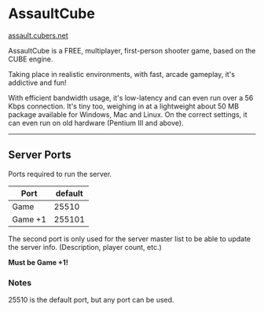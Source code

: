 # AssaultCube
[assault.cubers.net](https://assault.cubers.net/)

AssaultCube is a FREE, multiplayer, first-person shooter game, based on the CUBE engine.

Taking place in realistic environments, with fast, arcade gameplay, it's addictive and fun!

With efficient bandwidth usage, it's low-latency and can even run over a 56 Kbps connection.
It's tiny too, weighing in at a lightweight about 50 MB package available for Windows, Mac and Linux.
On the correct settings, it can even run on old hardware (Pentium III and above).

---

## Server Ports

Ports required to run the server.

| Port    | default |
|---------|---------|
| Game    | 25510   |
| Game +1 | 255101  |

The second port is only used for the server master list to be able to update the server info. (Description, player count, etc.)

**Must be Game +1!**

### Notes

<!--Notes about the server ports.-->
25510 is the default port, but any port can be used.